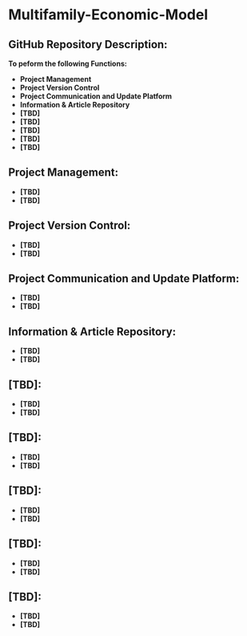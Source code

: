 # Multifamily-Economic-Model
## GitHub Repository Description:
**To peform the following Functions:**
 - **Project Management**
 - **Project Version Control**
 - **Project Communication and Update Platform**
 - **Information & Article Repository**
 - **[TBD]**
 - **[TBD]**
 - **[TBD]**
 - **[TBD]** 
 - **[TBD]**
 
 ## Project Management:
 - **[TBD]**
 - **[TBD]**

 ## Project Version Control:
 - **[TBD]**
 - **[TBD]**

 
  ## Project Communication and Update Platform:
 - **[TBD]**
 - **[TBD]**

 ## Information & Article Repository:
 - **[TBD]**
 - **[TBD]**





 ## [TBD]:
 - **[TBD]**
 - **[TBD]**

 ## [TBD]:
 - **[TBD]**
 - **[TBD]**

 ## [TBD]:
 - **[TBD]**
 - **[TBD]**

 ## [TBD]:
 - **[TBD]**
 - **[TBD]**

 ## [TBD]:
 - **[TBD]**
 - **[TBD]**















